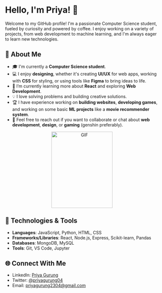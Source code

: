 # Hello, I'm Priya! 👋

Welcome to my GitHub profile! I'm a passionate Computer Science student, fueled by curiosity and powered by coffee. I enjoy working on a variety of projects, from web development to machine learning, and I'm always eager to learn new technologies.

## 🚀 About Me
- 🎓 I'm currently a **Computer Science student**.
- 💻 I enjoy **designing**, whether it's creating **UI/UX** for web apps, working with **CSS** for styling, or using tools like **Figma** to bring ideas to life.
- 🌱 I’m currently learning more about **React** and exploring **Web Development**.
- 💡 I love solving problems and building creative solutions.
- 🏆 I have experience working on **building websites**, **developing games**, and working on some basic **ML projects** like a **movie recommender system**.
- 💬 Feel free to reach out if you want to collaborate or chat about **web development**, **design**, or **gaming** (genshin preferably).

<p align="center">
  <img src="https://media0.giphy.com/media/v1.Y2lkPTc5MGI3NjExbGE0azgzNzZ2ZDNycTd3ZGRvY2JpMTVjYzF0bTA2eW83MXJubzR2MCZlcD12MV9pbnRlcm5hbF9naWZfYnlfaWQmY3Q9Zw/VbnUQpnihPSIgIXuZv/giphy.gif" alt="GIF" width="200" height="250">
</p>

## 🔧 Technologies & Tools
- **Languages**: JavaScript, Python, HTML, CSS
- **Frameworks/Libraries**: React, Node.js, Express, Scikit-learn, Pandas
- **Databases**: MongoDB, MySQL
- **Tools**: Git, VS Code, Jupyter

## 🌐 Connect With Me
- LinkedIn: [Priya Gurung](https://www.linkedin.com/in/priya-gurung-9b2b8128a/)
- Twitter: [@priyagurung04](https://twitter.com/priyagurung04)
- Email: priyagurung2304@gmail.com
